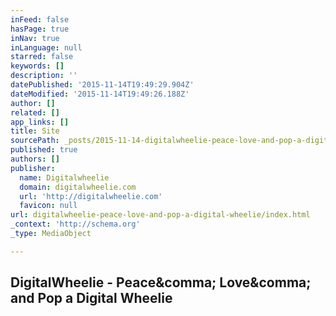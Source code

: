 ```yaml
---
inFeed: false
hasPage: true
inNav: true
inLanguage: null
starred: false
keywords: []
description: ''
datePublished: '2015-11-14T19:49:29.904Z'
dateModified: '2015-11-14T19:49:26.188Z'
author: []
related: []
app_links: []
title: Site
sourcePath: _posts/2015-11-14-digitalwheelie-peace-love-and-pop-a-digital-wheelie.md
published: true
authors: []
publisher:
  name: Digitalwheelie
  domain: digitalwheelie.com
  url: 'http://digitalwheelie.com'
  favicon: null
url: digitalwheelie-peace-love-and-pop-a-digital-wheelie/index.html
_context: 'http://schema.org'
_type: MediaObject

---
```

<article style=""><h1>DigitalWheelie - Peace&amp;comma; Love&amp;comma; and Pop a Digital Wheelie</h1><p></p></article>